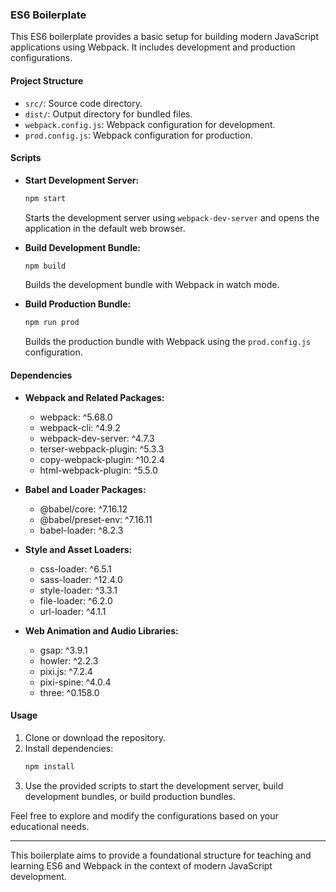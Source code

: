 
### ES6 Boilerplate

This ES6 boilerplate provides a basic setup for building modern JavaScript applications using Webpack. It includes development and production configurations.

#### Project Structure

- `src/`: Source code directory.
- `dist/`: Output directory for bundled files.
- `webpack.config.js`: Webpack configuration for development.
- `prod.config.js`: Webpack configuration for production.

#### Scripts

- **Start Development Server:**
  ```bash
  npm start
  ```
  Starts the development server using `webpack-dev-server` and opens the application in the default web browser.

- **Build Development Bundle:**
  ```bash
  npm build
  ```
  Builds the development bundle with Webpack in watch mode.

- **Build Production Bundle:**
  ```bash
  npm run prod
  ```
  Builds the production bundle with Webpack using the `prod.config.js` configuration.

#### Dependencies

- **Webpack and Related Packages:**
  - webpack: ^5.68.0
  - webpack-cli: ^4.9.2
  - webpack-dev-server: ^4.7.3
  - terser-webpack-plugin: ^5.3.3
  - copy-webpack-plugin: ^10.2.4
  - html-webpack-plugin: ^5.5.0

- **Babel and Loader Packages:**
  - @babel/core: ^7.16.12
  - @babel/preset-env: ^7.16.11
  - babel-loader: ^8.2.3

- **Style and Asset Loaders:**
  - css-loader: ^6.5.1
  - sass-loader: ^12.4.0
  - style-loader: ^3.3.1
  - file-loader: ^6.2.0
  - url-loader: ^4.1.1

- **Web Animation and Audio Libraries:**
  - gsap: ^3.9.1
  - howler: ^2.2.3
  - pixi.js: ^7.2.4
  - pixi-spine: ^4.0.4
  - three: ^0.158.0

#### Usage

1. Clone or download the repository.
2. Install dependencies:
   ```bash
   npm install
   ```
3. Use the provided scripts to start the development server, build development bundles, or build production bundles.

Feel free to explore and modify the configurations based on your educational needs.

---

This boilerplate aims to provide a foundational structure for teaching and learning ES6 and Webpack in the context of modern JavaScript development.
